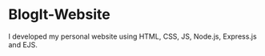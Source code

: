# BlogIt-Website
I developed my personal website using HTML, CSS, JS, Node.js, Express.js and EJS. <br>
